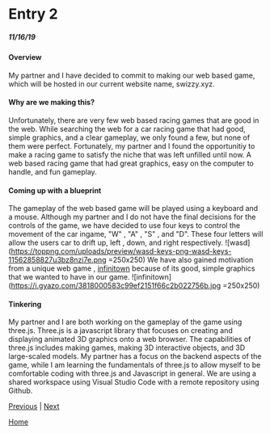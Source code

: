# Entry 2
##### 11/16/19

#### Overview
  My partner and I have decided to commit to making our web based game, which will be hosted in our current website name, swizzy.xyz.

#### Why are we making this?
  Unfortunately, there are very few web based racing games that are good in the web. While searching the web for a car racing game that had good, simple graphics, and a clear gameplay, we only found a few, but none of them were perfect. Fortunately, my partner and I found the opportunitiy to make a racing game to satisfy the niche that was left unfilled until now. A web based racing game that had great graphics, easy on the computer to handle, and fun gameplay.

#### Coming up with a blueprint
  The gameplay of the web based game will be played using a keyboard and a mouse. Although my partner and I do not have the final decisions for the controls of the game, we have decided to use four keys to control the movement of the car ingame, "W" , "A" , "S" , and "D". These four letters will allow the users car to drift up, left , down, and right respectively.
  ![wasd](https://toppng.com/uploads/preview/wasd-keys-png-wasd-keys-11562858827u3bz8nzi7e.png =250x250)
  We have also gained motivation from a unique web game , [infinitown](https://demos.littleworkshop.fr/infinitown) because of its good, simple graphics that we wanted to have in our game.
  ![infinitown](https://i.gyazo.com/3818000583c99ef2151f66c2b022756b.jpg =250x250)

#### Tinkering
  My partner and I are both working on the gameplay of the game using three.js. Three.js is a javascript library that focuses on creating and displaying animated 3D graphics onto a web browser. The capabilities of three.js includes making games, making 3D interactive objects, and 3D large-scaled models.
  My partner has a focus on the backend aspects of the game, while I am learning the fundamentals of three.js to allow myself to be comfortable coding with three.js and Javascript in general.
  We are using a shared workspace using Visual Studio Code with a remote repository using Github.

[Previous](entry01.md) | [Next](entry03.md)

[Home](../README.md)
